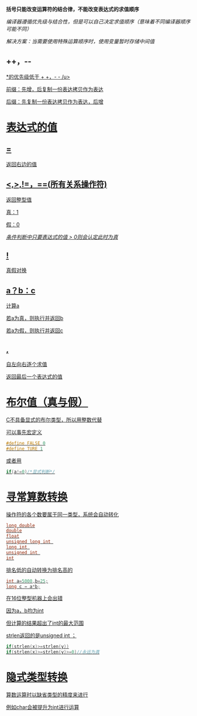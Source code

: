  **括号只能改变运算符的结合律，不能改变表达式的求值顺序** 

*编译器遵循优先级与结合性，但是可以自己决定求值顺序（意味着不同编译器顺序可能不同）*

*解决方案：当需要使用特殊运算顺序时，使用变量暂时存储中间值*

## ++，--

<u>*的优先级低于 + +，- - /u>



前缀：先增，后复制一份表达拷贝作为表达

后缀：先复制一份表达拷贝作为表达，后增

# 表达式的值

## =

返回右边的值

## <,>,!=，==(所有关系操作符)

返回整型值

真：1

假：0

*条件判断中只要表达式的值 > 0则会认定此时为真*

## !

真假对换

## a？b：c

计算a

若a为真，则执行并返回b

若a为假，则执行并返回c

## ,

自左向右逐个求值

返回最后一个表达式的值



# 布尔值（真与假）

C不具备显式的布尔类型，所以用整数代替

可以事先宏定义

```c
#define FALSE 0
#define TURE 1
```

或者用

```c
if(a!=0)/*显式判断*/
```

# 寻常算数转换

操作符的各个数要属于同一类型，系统会自动转化

```c
long double
double
float
unsigned long int 
long int 
unsigned int 
int
```

排名低的自动转换为排名高的

```c
int a=5000,b=25;
long c = a*b;
```

在16位整型机器上会出错

因为a，b均为int 

但计算的结果超出了int的最大范围



strlen返回的是unsigned int   ；

```c
if(strlen(x)>=strlen(y))
if(strlen(x)>=strlen(y)>=0)//永远为真
```



# 隐式类型转换

算数运算时以缺省类型的精度来进行

例如char会被提升为int进行运算